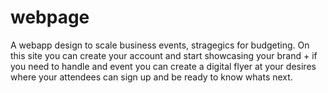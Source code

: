 # webpage
A webapp design to scale business events, stragegics for budgeting. On this site you can create your account and start showcasing your brand + if you need to handle and event you can create a digital flyer at your desires where your attendees can sign up and be ready to know whats next.

